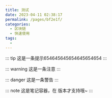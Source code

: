 ```yaml
---
title: 测试
date: 2023-04-11 02:38:17
permalink: /pages/bf2e1f/
categories:
  - 区块链
  - 快速使用
tags:
  - 
---
```

::: tip
这是一条提示654645645654645654654
:::

::: warning
这是一条注意
:::

::: danger
这是一条警告
:::

::: note
这是笔记容器，在 <Badge text="v1.5.0 +" /> 版本才支持哦~
:::
